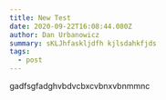 ```yaml
---
title: New Test
date: 2020-09-22T16:08:44.080Z
author: Dan Urbanowicz
summary: sKLJhfaskljdfh kjlsdahkfjds
tags:
  - post
---
```

gadfsgfadghvbdvcbxcvbnxvbnmmnc